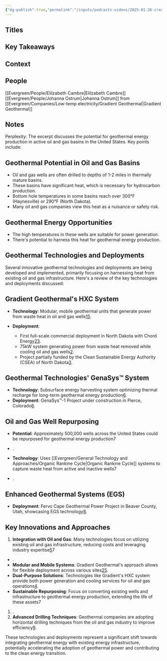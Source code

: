 ```yaml
---
{"dg-publish":true,"permalink":"/inputs/podcasts-videos/2025-01-26-creating-power-from-the-heat-of-oil-and-gas-wells-with-johanna-ostrum-from-gradient-geothermal-geothermal-unleashed-podcast/","tags":["podcast_notes"]}
---
```


## Titles


## Key Takeaways


## Context



## People
[[Evergreen/People/Elilzabeth Cambre\|Elilzabeth Cambre]]
[[Evergreen/People/Johanna Ostrum\|Johanna Ostrum]] from [[Evergreen/Companies/Low-temp electricity/Gradient Geothermal\|Gradient Geothermal]]



## Notes

Perplexity:
The excerpt discusses the potential for geothermal energy production in active oil and gas basins in the United States. Key points include:

## Geothermal Potential in Oil and Gas Basins

- Oil and gas wells are often drilled to depths of 1-2 miles in thermally mature basins.
- These basins have significant heat, which is necessary for hydrocarbon production.
- Bottom hole temperatures in some basins reach over 300°F (Haynesville) or 290°F (North Dakota).
- Many oil and gas companies view this heat as a nuisance or safety risk.

## Geothermal Energy Opportunities

- The high temperatures in these wells are suitable for power generation.
- There's potential to harness this heat for geothermal energy production.



## Geothermal Technologies and Deployments

Several innovative geothermal technologies and deployments are being developed and implemented, primarily focusing on harnessing heat from existing oil and gas infrastructure. Here's a review of the key technologies and deployments discussed:

## Gradient Geothermal's HXC System

- **Technology**: Modular, mobile geothermal units that generate power from waste heat in oil and gas wells[1](https://www.cleanpowerhour.com/geothermal-technology-is-cleaning-up-fossil-fuels-at-the-source-with-johanna-ostrum-ep254/)[5](https://www.thinkgeoenergy.com/interview-how-gradient-geothermal-taps-into-the-geothermal-potential-of-oilfields/).
- **Deployment**:
    
    - First full-scale commercial deployment in North Dakota with Chord Energy[2](https://www.bizjournals.com/denver/news/2024/12/10/geothermal-energy-deployment-deal.html)[3](https://www.thinkgeoenergy.com/gradient-to-generate-geothermal-power-in-north-dakota-oil-and-gas-facility/).
    - 75kW system generating power from waste heat removed while cooling oil and gas wells[2](https://www.bizjournals.com/denver/news/2024/12/10/geothermal-energy-deployment-deal.html).
    - Project partially funded by the Clean Sustainable Energy Authority (CSEA) of North Dakota[3](https://www.thinkgeoenergy.com/gradient-to-generate-geothermal-power-in-north-dakota-oil-and-gas-facility/).
    

## Geothermal Technologies' GenaSys™ System

- **Technology**: Subsurface energy harvesting system optimizing thermal recharge for long-term geothermal energy production[6](https://geothermal.tech).
- **Deployment**: GenaSys™-1 Project under construction in Pierce, Colorado[6](https://geothermal.tech).

## Oil and Gas Well Repurposing

- **Potential**: Approximately 500,000 wells across the United States could be repurposed for geothermal energy production7

- .
- **Technology**: Uses [[Evergreen/General Technology and Approaches/Organic Rankine Cycle\|Organic Rankine Cycle]] systems to capture waste heat from active and inactive wells7

- .

## Enhanced Geothermal Systems (EGS)

- **Deployment**: Fervo Cape Geothermal Power Project in Beaver County, Utah, showcasing EGS technology[8](https://www.thinkgeoenergy.com/new-geothermal-podcast-geothermal-unleashed-with-elizabeth-cambre/).

## Key Innovations and Approaches

1. **Integration with Oil and Gas**: Many technologies focus on utilizing existing oil and gas infrastructure, reducing costs and leveraging industry expertise[5](https://www.thinkgeoenergy.com/interview-how-gradient-geothermal-taps-into-the-geothermal-potential-of-oilfields/)7

- .
- **Modular and Mobile Systems**: Gradient Geothermal's approach allows for flexible deployment across various sites[2](https://www.bizjournals.com/denver/news/2024/12/10/geothermal-energy-deployment-deal.html)[5](https://www.thinkgeoenergy.com/interview-how-gradient-geothermal-taps-into-the-geothermal-potential-of-oilfields/).
- **Dual-Purpose Solutions**: Technologies like Gradient's HXC system provide both power generation and cooling services for oil and gas operations[4](https://www.worldoil.com/news/2024/12/4/gradient-chord-energy-launch-geothermal-project-for-williston-basin-oil-and-gas-assets/).
- **Sustainable Repurposing**: Focus on converting existing wells and infrastructure to geothermal energy production, extending the life of these assets7

1. .
2. **Advanced Drilling Techniques**: Geothermal companies are adopting horizontal drilling techniques from the oil and gas industry to improve efficiency[9](https://letscleartheairnow.org/podcast/episode-16-everything-you-need-to-know-about-geothermal-energy-with-gradient-geothermals-johanna-ostrum/).

These technologies and deployments represent a significant shift towards integrating geothermal energy with existing energy infrastructure, potentially accelerating the adoption of geothermal power and contributing to the clean energy transition.